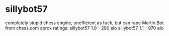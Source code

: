# sillybot57
completely stupid chess engine, unefficient as fuck, but can rape Martin Bot from chess.com
aprox ratings:
sillybot57 1.0 - 290 elo
sillybot57 1.1 - 970 elo
